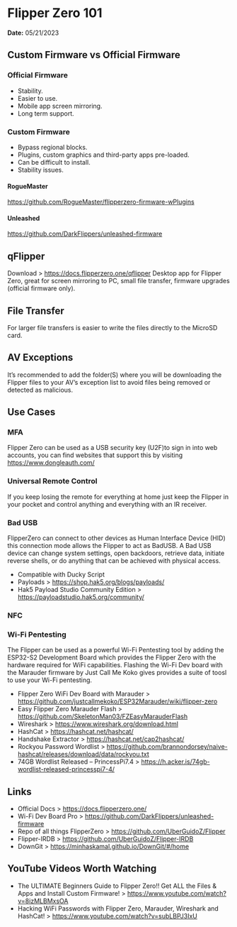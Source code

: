 # Flipper Zero 101
**Date:** 05/21/2023

## Custom Firmware vs Official Firmware
### Official Firmware
-	Stability.
-	Easier to use.
-	Mobile app screen mirroring.
-	Long term support. 
### Custom Firmware
-	Bypass regional blocks.
-	Plugins, custom graphics and third-party apps pre-loaded.
-	Can be difficult to install.
-	Stability issues. 
#### RogueMaster
https://github.com/RogueMaster/flipperzero-firmware-wPlugins
#### Unleashed
https://github.com/DarkFlippers/unleashed-firmware

## qFlipper
Download > https://docs.flipperzero.one/qflipper
Desktop app for Flipper Zero, great for screen mirroring to PC, small file transfer, firmware upgrades (official firmware only). 

## File Transfer
For larger file transfers is easier to write the files directly to the MicroSD card.

## AV Exceptions
It’s recommended to add the folder(S) where you will be downloading the Flipper files to your AV’s exception list to avoid files being removed or detected as malicious.  

## Use Cases
### MFA
Flipper Zero can be used as a USB security key (U2F)to sign in into web accounts, you can find websites that support this by visiting https://www.dongleauth.com/  
### Universal Remote Control
If you keep losing the remote for everything at home just keep the Flipper in your pocket and control anything and everything with an IR receiver. 
### Bad USB
FlipperZero can connect to other devices as Human Interface Device (HID) this connection mode allows the Flipper to act as BadUSB. A Bad USB device can change system settings, open backdoors, retrieve data, initiate reverse shells, or do anything that can be achieved with physical access.
- Compatible with Ducky Script
- Payloads > https://shop.hak5.org/blogs/payloads/  
- Hak5 Payload Studio Community Edition > https://payloadstudio.hak5.org/community/ 
### NFC
### Wi-Fi Pentesting
The Flipper can be used as a powerful Wi-Fi Pentesting tool by adding the ESP32-S2 Development Board which provides the Flipper Zero with the hardware required for WiFi capabilities. Flashing the Wi-Fi Dev board with the Marauder firmware by Just Call Me Koko gives provides a suite of toosl to use your Wi-Fi pentesting. 
- Flipper Zero WiFi Dev Board with Marauder > https://github.com/justcallmekoko/ESP32Marauder/wiki/flipper-zero
- Easy Flipper Zero Marauder Flash > https://github.com/SkeletonMan03/FZEasyMarauderFlash
- Wireshark > https://www.wireshark.org/download.html
- HashCat > https://hashcat.net/hashcat/
- Handshake Extractor > https://hashcat.net/cap2hashcat/ 
- Rockyou Password Wordlist > https://github.com/brannondorsey/naive-hashcat/releases/download/data/rockyou.txt
- 74GB Wordlist Released – PrincessPi7.4 > https://h.acker.is/74gb-wordlist-released-princesspi7-4/

## Links
-	Official Docs > https://docs.flipperzero.one/ 
-	Wi-Fi Dev Board Pro > https://github.com/DarkFlippers/unleashed-firmware
-	Repo of all things FlipperZero > https://github.com/UberGuidoZ/Flipper
-	Flipper-IRDB > https://github.com/UberGuidoZ/Flipper-IRDB 
-	DownGit > https://minhaskamal.github.io/DownGit/#/home

## YouTube Videos Worth Watching
-	The ULTIMATE Beginners Guide to Flipper Zero!! Get ALL the Files & Apps and Install Custom Firmware! > https://www.youtube.com/watch?v=8izMLBMxsOA
-	Hacking WiFi Passwords with Flipper Zero, Marauder, Wireshark and HashCat! > https://www.youtube.com/watch?v=subLBPJ3IxU
